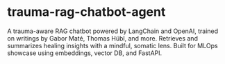 # trauma-rag-chatbot-agent
A trauma-aware RAG chatbot powered by LangChain and OpenAI, trained on writings by Gabor Maté, Thomas Hübl, and more. Retrieves and summarizes healing insights with a mindful, somatic lens. Built for MLOps showcase using embeddings, vector DB, and FastAPI. 
